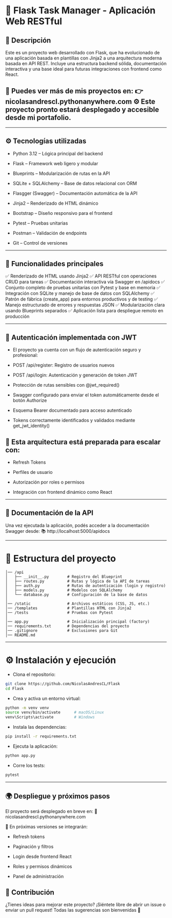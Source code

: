 # 🚀 Flask Task Manager - Aplicación Web RESTful

## 📌 Descripción
Este es un proyecto web desarrollado con Flask, que ha evolucionado de una aplicación basada en plantillas con Jinja2 a una arquitectura moderna basada en API REST. Incluye una estructura backend sólida, documentación interactiva y una base ideal para futuras integraciones con frontend como React.

## 🔗 Puedes ver más de mis proyectos en: 👉 nicolasandrescl.pythonanywhere.com ⚙️ Este proyecto pronto estará desplegado y accesible desde mi portafolio.

___

## ⚙️ Tecnologías utilizadas

- Python 3.12 – Lógica principal del backend

- Flask – Framework web ligero y modular

- Blueprints – Modularización de rutas en la API

- SQLite + SQLAlchemy – Base de datos relacional con ORM

- Flasgger (Swagger) – Documentación automática de la API

- Jinja2 – Renderizado de HTML dinámico

- Bootstrap – Diseño responsivo para el frontend

- Pytest – Pruebas unitarias

- Postman – Validación de endpoints

- Git – Control de versiones

___

## 🌟 Funcionalidades principales

✅ Renderizado de HTML usando Jinja2 
✅ API RESTful con operaciones CRUD para tareas 
✅ Documentación interactiva vía Swagger en /apidocs 
✅ Conjunto completo de pruebas unitarias con Pytest y base en memoria 
✅ Integración con SQLite y manejo de base de datos con SQLAlchemy 
✅ Patrón de fábrica (create_app) para entornos productivos y de testing 
✅ Manejo estructurado de errores y respuestas JSON 
✅ Modularización clara usando Blueprints separados 
✅ Aplicación lista para despliegue remoto en producción
___

## 🔐 Autenticación implementada con JWT

- El proyecto ya cuenta con un flujo de autenticación seguro y profesional:

- POST /api/register: Registro de usuarios nuevos

- POST /api/login: Autenticación y generación de token JWT

- Protección de rutas sensibles con @jwt_required()

- Swagger configurado para enviar el token automáticamente desde el botón Authorize

- Esquema Bearer documentado para acceso autenticado

- Tokens correctamente identificados y validados mediante get_jwt_identity()

## 🎯 Esta arquitectura está preparada para escalar con:

- Refresh Tokens

- Perfiles de usuario

- Autorización por roles o permisos

- Integración con frontend dinámico como React

___

## 📘 Documentación de la API
Una vez ejecutada la aplicación, podés acceder a la documentación Swagger desde: 📚 http://localhost:5000/apidocs

___

# 📁 Estructura del proyecto

```//Flask
│── /api
│   ├── __init__.py        # Registro del Blueprint
│   ├── routes.py          # Rutas y lógica de la API de tareas
│   ├── auth.py            # Rutas de autenticación (login y registro)
│   ├── models.py          # Modelos con SQLAlchemy
│   └── database.py        # Configuración de la base de datos
│
│── /static                # Archivos estáticos (CSS, JS, etc.)
│── /templates             # Plantillas HTML con Jinja2
│── /tests                 # Pruebas con Pytest
│
│── app.py                 # Inicialización principal (factory)
│── requirements.txt       # Dependencias del proyecto
│── .gitignore             # Exclusiones para Git
│── README.md

```
___


# ⚙️ Instalación y ejecución

- Clona el repositorio:

```bash
git clone https://github.com/NicolasAndresCL/Flask
cd Flask
```
- Crea y activa un entorno virtual:

```bash
python -m venv venv
source venv/bin/activate      # macOS/Linux
venv\Scripts\activate         # Windows
```
- Instala las dependencias:

```bash
pip install -r requirements.txt
```
- Ejecuta la aplicación:

```bash
python app.py
```
- Corre los tests:

```bash
pytest
```
___

## 🌍 Despliegue y próximos pasos

El proyecto será desplegado en breve en: 🔗 nicolasandrescl.pythonanywhere.com

🧠 En próximas versiones se integrarán:

- Refresh tokens

- Paginación y filtros

- Login desde frontend React

- Roles y permisos dinámicos

- Panel de administración

## 🤝 Contribución
¿Tienes ideas para mejorar este proyecto? ¡Siéntete libre de abrir un issue o enviar un pull request! Todas las sugerencias son bienvenidas 🙌